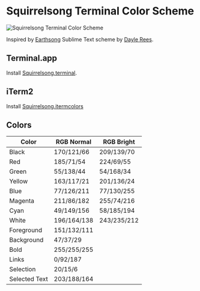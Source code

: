 # Squirrelsong Terminal Color Scheme

![Squirrelsong Terminal Color Scheme](http://wow.sapegin.me/1r1B0f1M1q2W/squirrelsong.png)

Inspired by [Earthsong](https://github.com/daylerees/colour-schemes/blob/master/README.md#earthsong) Sublime Text scheme by [Dayle Rees](https://github.com/daylerees).

## Terminal.app

Install [Squirrelsong.terminal](https://raw.githubusercontent.com/sapegin/squirrelsong/master/Squirrelsong.itermcolors).

## iTerm2

Install [Squirrelsong.itermcolors](https://raw.githubusercontent.com/sapegin/squirrelsong/master/Squirrelsong.itermcolors)

## Colors

| Color   | RGB Normal  | RGB Bright  |
| ------- | ----------- | ----------- |
| Black   | 170/121/66  | 209/139/70  | 
| Red     | 185/71/54   | 224/69/55   |
| Green   | 55/138/44   | 54/168/34   |
| Yellow  | 163/117/21  | 201/136/24  |
| Blue    | 77/126/211  | 77/130/255  |
| Magenta | 211/86/182  | 255/74/216  |
| Cyan    | 49/149/156  | 58/185/194  |
| White   | 196/164/138 | 243/235/212 |
| Foreground | 151/132/111 | |
| Background | 47/37/29 | |
| Bold    | 255/255/255 | |
| Links   | 0/92/187 | |
| Selection | 20/15/6 | |
| Selected Text | 203/188/164 | |

